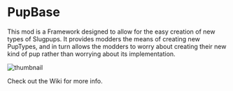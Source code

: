 # PupBase
This mod is a Framework designed to allow for the easy creation of new types of Slugpups. 
It provides modders the means of creating new PupTypes, and in turn allows the modders to worry about creating their new kind of pup rather than worrying about its implementation.

![thumbnail](https://github.com/kleiner-sentry/PupBase/assets/5957082/62e8baa6-bca7-4426-b82c-3d60626af416)

Check out the Wiki for more info.

